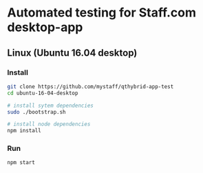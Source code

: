 # Automated testing for Staff.com desktop-app

## Linux (Ubuntu 16.04 desktop)

### Install  

```bash 
git clone https://github.com/mystaff/qthybrid-app-test
cd ubuntu-16-04-desktop

# install sytem dependencies
sudo ./bootstrap.sh

# install node dependencies
npm install
```

### Run
```bash
npm start
```
